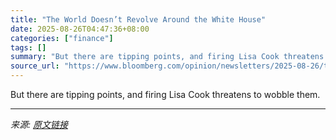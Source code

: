 ```yaml
---
title: "The World Doesn’t Revolve Around the White House"
date: 2025-08-26T04:47:36+08:00
categories: ["finance"]
tags: []
summary: "But there are tipping points, and firing Lisa Cook threatens to wobble them."
source_url: "https://www.bloomberg.com/opinion/newsletters/2025-08-26/the-world-doesn-t-revolve-around-the-white-house"
---
```


But there are tipping points, and firing Lisa Cook threatens to wobble them.

---

*来源: [原文链接](https://www.bloomberg.com/opinion/newsletters/2025-08-26/the-world-doesn-t-revolve-around-the-white-house)*
